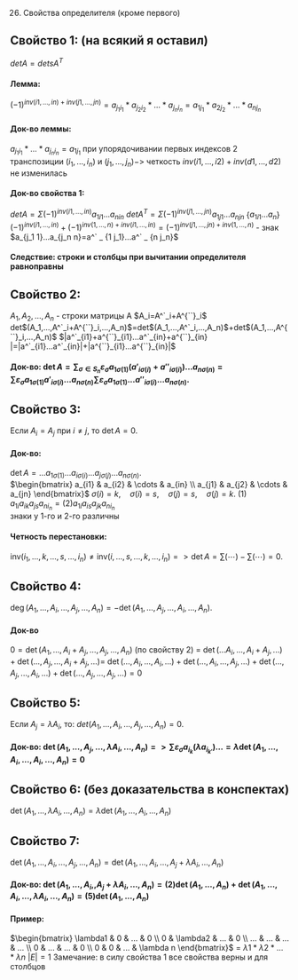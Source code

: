26. Свойства определителя (кроме первого)
## Свойство 1: (на всякий я оставил) 
$detA=detsA^T$  
#### Лемма: 
$(-1)^{inv(i1,...,in)+inv(j1,...,jn)} = a_{j_1 i_1}*a_{j_2 i_2}*...*a_{j_n i_n}=a_{1 j_1}*a_{2 j_2}*...*a_{n j_n}$
#### Док-во леммы:
$a_{j_1 i_1}*...*a_{j_n i_n}=a_{1 j_1}$ при упорядочивании первых индексов 2 транспозиции $(i_1,...,i_n)$ и $(j_1, ..., j_n) ->$ четкость ${inv(i1,...,i2)+inv(d1,...,d2)}$ не изменилась 
#### Док-во свойства 1:
$detA=\Sigma(-1)^{inv(i1,...,in)}a_{1 i1}...a_{n in}$
$detA^T=\Sigma(-1)^{inv(j1,...,jn)}a_{1 j1}...a_{n jn}$ 
{$a_{1i1}...a_{n}$}
$(-1)^{inv(i1,...,in)} + (-1)^{inv(1,...,n)+inv(i1,...,in)} = (-1)^{inv(j1,...,jn)+inv(1,...,n)}$ - знак $a_{j_1 1}...a_{j_n n}=a^` _ {1 j_1}...a^` _ {n j_n}$  
#### Следствие: строки и столбцы при вычитании определителя равноправны


## Свойство 2: 
$A_1,A_2,...,A_n$ - строки матрицы А
$A_i=A^`_i+A^{``}_i$ 
det$(A_1,...,A^`_i+A^{``}_i,...,A_n)$=det$(A_1,...,A^`_i,...,A_n)$+det$(A_1,...,A^{``}_i,...,A_n)$ 
$|a^`_{i1}+a^{``}_{i1}...a^`_{in}+a^{``}_{in} |=|a^`_{i1}...a^`_{in}|+|a^{``}_{i1}...a^{``}_{in}|$ 
#### Док-во: $\det A = \sum_{\sigma \in S_n} \varepsilon_\sigma a_{1\sigma(1)} \left(a'_{i\sigma(i)} + a''_{i\sigma(i)}\right) ... a_{n\sigma(n)} =\sum \varepsilon_\sigma a_{1\sigma(1)} a'_{i\sigma(i)} ... a_{n\sigma(n)}  \sum \varepsilon_\sigma a_{1\sigma(1)} ... a''_{i\sigma(i)} ... a_{n\sigma(n)}.$ 

## Свойство 3: 
Если $A_i = A_j$ при $i \neq j$, то $\det A = 0$.
#### Док-во:
$\det A = ... a_{1\sigma(1)} ... a_{i\sigma(i)} ... a_{j\sigma(j)} ... a_{n\sigma(n)}.$  
$\begin{bmatrix} a_{i1} & a_{i2} & \cdots & a_{in} \\ a_{j1} & a_{j2} & \cdots & a_{jn} \end{bmatrix}$
$\sigma(i) = k, \quad \sigma(i) = s, \quad \sigma(j) = s, \quad \sigma(j) = k.$
(1) $a_{1i} a_{ik} a_{js} a_{ni_n} = (2)a_{1i} a_{is} a_{jk} a_{ni_n}$   
знаки у 1-го и 2-го различны
#### Четность перестановки:
$\text{inv}(i_1, ..., k, ..., s, ..., i_n) \neq \text{inv}(i, ..., s, ..., k, ..., i_n) => \det A = \sum (\cdots) - \sum (\cdots) = 0.$


## Свойство 4:
$\deg \left( A_1, \ldots, A_i, \ldots, A_j, \ldots, A_n \right) = - \det \left( A_1, \ldots, A_j, \ldots, A_i, \ldots, A_n \right).$
#### Док-во
$0 = \det \left( A_1, \ldots, A_i + A_j, \ldots, A_j, \ldots, A_n \right)$ (по свойству 2) = $\det ( ...A_i, ... ,A_i + A_j, ...) +\det ( ..., A_j, ..., A_i+A_j,...) =$ $\det(..., A_i, ... , A_i,...) + \det(..., A_i, ... , A_j,...) +\det(..., A_j, ... , A_i,...) +\det(..., A_j, ... , A_j,...) = 0$ 

## Свойство 5: 
Если $A_j = \lambda A_i$, то: $det \left( A_1, \ldots, A_i, \ldots, A_j, \ldots, A_n \right) = 0.$
#### Док-во: $\det ( A_1, ..., A_j, ..., \lambda A_i, ..., A_n) =>\sum \varepsilon_\sigma a_{i_k} ( \lambda a_{i_{k'}}) ...= \lambda \det( A_1, ..., A_i, ..., A_i, ..., A_n)=0$


## Свойство 6: (без доказательства в конспектах)
$\det(A_1,...,\lambda A_i,...,A_n)=\lambda \det(A_1,...,A_i,...,A_n)$ 


## Свойство 7: 
$\det ( A_1, ..., A_i, ...,A_j, ..., A_n) = \det( A_1, ..., A_i, ..., A_j+\lambda A_i, ..., A_n)$ 
#### Док-во: $\det ( A_1, ..., A_i,,A_j + \lambda A_i, ..., A_n) = (2) \det( A_1, ..., A_n) + \det(A_1,...,A_i,...,\lambda A_i,...,A_n)= (5) \det(A_1,...,A_n)$
#### Пример: 
$\begin{bmatrix} \lambda1 & 0 & ... & 0 \\ 0 & \lambda2 & ... & 0 \\ ... & ... & ... & ... \\ 0 & ... & ... & 0 \\ 0 & 0 & ... & \lambda n \end{bmatrix}$ = $\lambda1*\lambda2*...*\lambda n$ $|E|=1$ 
Замечание: в силу свойства 1 все свойства верны и для столбцов
